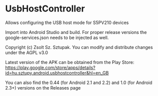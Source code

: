 # UsbHostController

Allows configuring the USB host mode for S5PV210 devices

Import into Android Studio and build. For proper release versions the google-services.json needs to be injected as well.

Copyright (c) Zsolt Sz. Sztupak. You can modify and distribute changes under the AGPL v3.0

Latest version of the APK can be obtained from the Play Store: https://play.google.com/store/apps/details?id=hu.sztupy.android.usbhostcontroller&hl=en_GB

You can also find the 0.44 (for Android 2.1 and 2.2) and 1.0 (for Android 2.3+) versions on the Releases page
